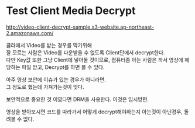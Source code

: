# Test Client Media Decrypt

http://video-client-decrypt-sample.s3-website.ap-northeast-2.amazonaws.com/  

클라에서 Video를 받는 경우를 막기위해  
잘 모르는 사람은 Video를 다운받을 수 없도록 Client단에서 decrypt한다.  
다만 Key값 또한 그냥 Client에 넣어둘 것이므로, 컴퓨터좀 아는 사람은 까서 영상에 해당하는 파일 받고, Decrypt를 하면 볼 수 있다.  

아주 영상 보안에 이슈가 있는 경우가 아니라면.  
그 정도로 했는데 가져가는것이 맞다.  

보안적으로 중요한 것 이였다면 DRM을 사용한다. 이것은 임시방편.

영상을 받아보시면 코드를 따라가서 어떻게 decrypt해야하는지 아는것이 아닌경우, 돌려볼 수 없다.  
